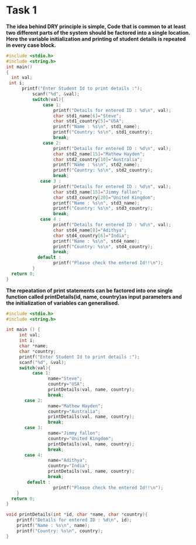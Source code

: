 # Task 1

**The idea behind DRY principle is simple, Code that is common to at least two different parts of the system should be factored into a single location. Here the variable initialization
and printing of student details is repeated in every case block.**

```c
#include <stdio.h>
#include <string.h>
int main()
{
  int val;
 int i;
      printf("Enter Student Id to print details :");
          scanf("%d", &val);
          switch(val){
              case 1:
                  printf("Details for entered ID : %d\n", val);
                  char std1_name[6]="Steve";
                  char std1_country[5]="USA";
                  printf("Name : %s\n", std1_name);
                  printf("Country: %s\n", std1_country);
                  break;
              case 2:
                  printf("Details for entered ID : %d\n", val);
                  char std2_name[15]="Mathew Hayden";
                  char std2_country[10]="Australia";
                  printf("Name : %s\n", std2_name);
                  printf("Country: %s\n", std2_country);
                  break;
             case 3 :
                  printf("Details for entered ID : %d\n", val);
                  char std3_name[15]="Jimmy fallon";
                  char std3_country[20]="United Kingdom";
                  printf("Name : %s\n", std3_name);
                  printf("Country: %s\n", std3_country);
                  break;
             case 4 :
                  printf("Details for entered ID : %d\n", val);
                  char std4_name[8]="Adithya";
                  char std4_country[6]="India";
                  printf("Name : %s\n", std4_name);
                  printf("Country: %s\n", std4_country);
                  break;
            default :
                  printf("Please check the entered Id!!\n");
          }
  return 0;
}

```
**The repeatation of print statements can be factored into one single function called printDetails(id, name, country)as input parameters and the initialization of variables can generalised.**
```c
#include <stdio.h>
#include <string.h>

int main () {
	 int val;
	 int i;
	 char *name;
	 char *country;
	 printf("Enter Student Id to print details :");
	 scanf("%d", &val);
	 switch(val){
          case 1:
                name="Steve";
                country="USA";
                printDetails(val, name, country);
                break;			
	   case 2:
                name="Mathew Hayden";
                country="Australia";
                printDetails(val, name, country);
                break;
	   case 3:
                name="Jimmy fallon";
                country="United Kingdom";
                printDetails(val, name, country);
                break;
	   case 4:
                name="Adithya";
                country="India";
                printDetails(val, name, country);
                break;
	    default :
                  printf("Please check the entered Id!!\n");
	}
  return 0;
}

void printDetails(int *id, char *name, char *country){
    printf("Details for entered ID : %d\n", id);
    printf("Name : %s\n", name);
    printf("Country: %s\n", country);
}
```



